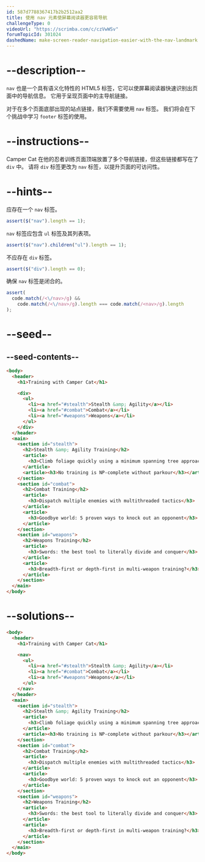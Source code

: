 ```yaml
---
id: 587d7788367417b2b2512aa2
title: 使用 nav 元素使屏幕阅读器更容易导航
challengeType: 0
videoUrl: "https://scrimba.com/c/czVwWSv"
forumTopicId: 301024
dashedName: make-screen-reader-navigation-easier-with-the-nav-landmark
---
```


# --description--

`nav` 也是一个具有语义化特性的 HTML5 标签，它可以使屏幕阅读器快速识别出页面中的导航信息。 它用于呈现页面中的主导航链接。

对于在多个页面底部出现的站点链接，我们不需要使用 `nav` 标签。 我们将会在下个挑战中学习 `footer` 标签的使用。

# --instructions--

Camper Cat 在他的忍者训练页面顶端放置了多个导航链接，但这些链接都写在了 `div` 中。 请将 `div` 标签更改为 `nav` 标签，以提升页面的可访问性。

# --hints--

应存在一个 `nav` 标签。

```js
assert($("nav").length == 1);
```

`nav` 标签应包含 `ul` 标签及其列表项。

```js
assert($("nav").children("ul").length == 1);
```

不应存在 `div` 标签。

```js
assert($("div").length == 0);
```

确保 `nav` 标签是闭合的。

```js
assert(
  code.match(/<\/nav>/g) &&
    code.match(/<\/nav>/g).length === code.match(/<nav>/g).length
);
```

# --seed--

## --seed-contents--

```html
<body>
  <header>
    <h1>Training with Camper Cat</h1>

    <div>
      <ul>
        <li><a href="#stealth">Stealth &amp; Agility</a></li>
        <li><a href="#combat">Combat</a></li>
        <li><a href="#weapons">Weapons</a></li>
      </ul>
    </div>
  </header>
  <main>
    <section id="stealth">
      <h2>Stealth &amp; Agility Training</h2>
      <article>
        <h3>Climb foliage quickly using a minimum spanning tree approach</h3>
      </article>
      <article><h3>No training is NP-complete without parkour</h3></article>
    </section>
    <section id="combat">
      <h2>Combat Training</h2>
      <article>
        <h3>Dispatch multiple enemies with multithreaded tactics</h3>
      </article>
      <article>
        <h3>Goodbye world: 5 proven ways to knock out an opponent</h3>
      </article>
    </section>
    <section id="weapons">
      <h2>Weapons Training</h2>
      <article>
        <h3>Swords: the best tool to literally divide and conquer</h3>
      </article>
      <article>
        <h3>Breadth-first or depth-first in multi-weapon training?</h3>
      </article>
    </section>
  </main>
</body>
```

# --solutions--

```html
<body>
  <header>
    <h1>Training with Camper Cat</h1>

    <nav>
      <ul>
        <li><a href="#stealth">Stealth &amp; Agility</a></li>
        <li><a href="#combat">Combat</a></li>
        <li><a href="#weapons">Weapons</a></li>
      </ul>
    </nav>
  </header>
  <main>
    <section id="stealth">
      <h2>Stealth &amp; Agility Training</h2>
      <article>
        <h3>Climb foliage quickly using a minimum spanning tree approach</h3>
      </article>
      <article><h3>No training is NP-complete without parkour</h3></article>
    </section>
    <section id="combat">
      <h2>Combat Training</h2>
      <article>
        <h3>Dispatch multiple enemies with multithreaded tactics</h3>
      </article>
      <article>
        <h3>Goodbye world: 5 proven ways to knock out an opponent</h3>
      </article>
    </section>
    <section id="weapons">
      <h2>Weapons Training</h2>
      <article>
        <h3>Swords: the best tool to literally divide and conquer</h3>
      </article>
      <article>
        <h3>Breadth-first or depth-first in multi-weapon training?</h3>
      </article>
    </section>
  </main>
</body>
```
